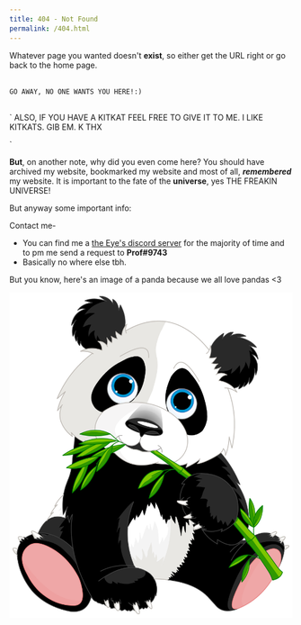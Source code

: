 ```yaml
---
title: 404 - Not Found
permalink: /404.html
---
```


Whatever page you wanted doesn't **exist**, so either get the URL right or go back to the home page. 

```

GO AWAY, NO ONE WANTS YOU HERE!:)


```

`
ALSO, IF YOU HAVE A KITKAT FEEL FREE TO GIVE IT TO ME. I LIKE KITKATS. GIB EM. K THX

`


**But**, on another note, why did you even come here? You should have archived my website, bookmarked my website and most of all, **_remembered_** my website. It is important to the fate of the **universe**, yes THE FREAKIN UNIVERSE! 

But anyway some important info:

Contact me-
 - You can find me a [the Eye's discord server](https://discord.com/invite/the-eye) for the majority of time and to pm me send a request to **Prof#9743**
 - Basically no where else tbh.


But you know, here's an image of a panda because we all love pandas <3

![Panda Panda Panda!](panda.png)


